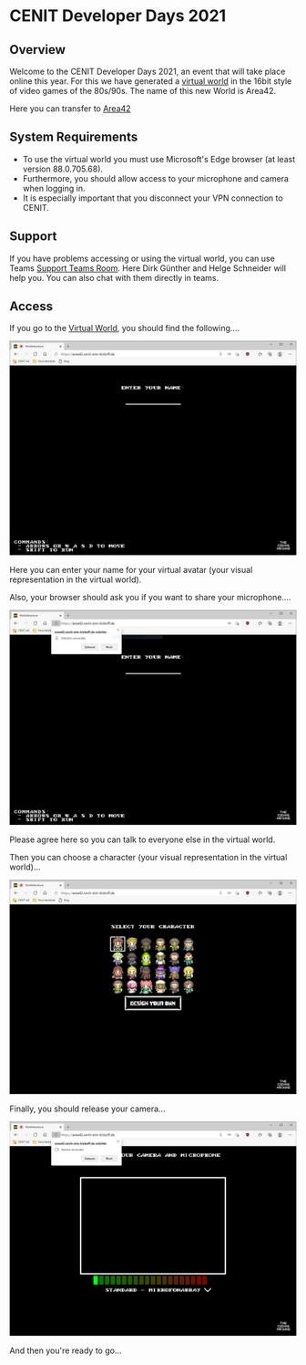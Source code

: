 # CENIT Developer Days 2021

## Overview

Welcome to the CENIT Developer Days 2021, an event that will take place online this year. For this we have generated a [virtual world](https://area42.eim.cloud-cenit.com) in the 16bit style of video games of the 80s/90s. The name of this new World is Area42.

Here you can transfer to [Area42](https://area42.eim.cloud-cenit.com)

## System Requirements

* To use the virtual world you must use Microsoft's Edge browser (at least version 88.0.705.68).
* Furthermore, you should allow access to your microphone and camera when logging in.
* It is especially important that you disconnect your VPN connection to CENIT.

## Support

If you have problems accessing or using the virtual world, you can use Teams [Support Teams Room](https://teams.microsoft.com/l/meetup-join/19%3ameeting_MjNjN2IyNTQtMjIxYy00NjMxLThhMTEtY2RhMjdjYjEwMDBh%40thread.v2/0?context=%7b%22Tid%22%3a%22ce368477-a736-4353-b4ef-741ef2740d36%22%2c%22Oid%22%3a%2258ac232b-c98c-4183-bc51-e62bef9f8148%22%7d"). Here Dirk Günther and Helge Schneider will help you. You can also chat with them directly in teams.

## Access

If you go to the [Virtual World](https://area42.eim.cloud-cenit.com), you should find the following....

![Screenshot1](img/wa0.jpeg)

Here you can enter your name for your virtual avatar (your visual representation in the virtual world).

Also, your browser should ask you if you want to share your microphone....

![Screenshot2](img/wa1.jpeg)

Please agree here so you can talk to everyone else in the virtual world.

Then you can choose a character (your visual representation in the virtual world)...

![Screenshot3](img/wa2.jpeg)

Finally, you should release your camera...

![Screenshot4](img/wa3.jpeg)

And then you're ready to go...